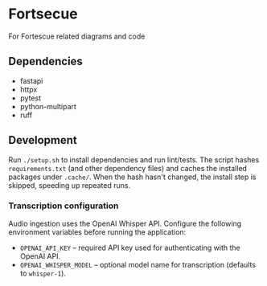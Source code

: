 # Fortsecue
For Fortescue related diagrams and code

## Dependencies

- fastapi
- httpx
- pytest
- python-multipart
- ruff

## Development

Run `./setup.sh` to install dependencies and run lint/tests. The script hashes
`requirements.txt` (and other dependency files) and caches the installed
packages under `.cache/`. When the hash hasn't changed, the install step is
skipped, speeding up repeated runs.

### Transcription configuration

Audio ingestion uses the OpenAI Whisper API. Configure the following environment
variables before running the application:

- `OPENAI_API_KEY` – required API key used for authenticating with the OpenAI
  API.
- `OPENAI_WHISPER_MODEL` – optional model name for transcription (defaults to
  `whisper-1`).

